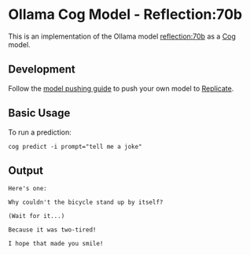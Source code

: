 # Ollama Cog Model - Reflection:70b

This is an implementation of the Ollama model [reflection:70b](https://ollama.com/library/reflection:70b) as a [Cog](https://github.com/replicate/cog) model.

## Development

Follow the [model pushing guide](https://replicate.com/docs/guides/push-a-model) to push your own model to [Replicate](https://replicate.com).
    
## Basic Usage

To run a prediction:

    cog predict -i prompt="tell me a joke"


## Output

    Here's one:

    Why couldn't the bicycle stand up by itself?

    (Wait for it...)

    Because it was two-tired!

    I hope that made you smile!



